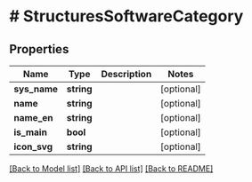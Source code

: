 # # StructuresSoftwareCategory

## Properties

Name | Type | Description | Notes
------------ | ------------- | ------------- | -------------
**sys_name** | **string** |  | [optional]
**name** | **string** |  | [optional]
**name_en** | **string** |  | [optional]
**is_main** | **bool** |  | [optional]
**icon_svg** | **string** |  | [optional]

[[Back to Model list]](../../README.md#models) [[Back to API list]](../../README.md#endpoints) [[Back to README]](../../README.md)
